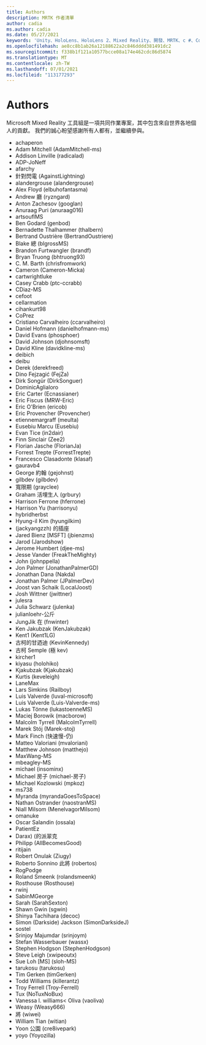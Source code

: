 ```yaml
---
title: Authors
description: MRTK 作者清單
author: cadia
ms.author: cadia
ms.date: 05/27/2021
keywords: 'Unity、HoloLens、HoloLens 2、Mixed Reality、開發、MRTK、c #、Contributors、Community'
ms.openlocfilehash: ae8cc8b1ab26a12188622a2c846dddd381491dc2
ms.sourcegitcommit: f338b1f121a10577bcce08a174e462cdc86d5874
ms.translationtype: MT
ms.contentlocale: zh-TW
ms.lasthandoff: 07/01/2021
ms.locfileid: "113177293"
---
```

# <a name="authors"></a>Authors

Microsoft Mixed Reality 工具組是一項共同作業專案，其中包含來自世界各地個人的貢獻。 我們的誠心盼望感謝所有人都有，並繼續參與。

- achaperon
- Adam Mitchell (AdamMitchell-ms) 
- Addison Linville (radicalad) 
- ADP-JoNeff
- afarchy
- 針對閃電 (AgainstLightning) 
- alandergrouse (alandergrouse) 
- Alex Floyd (elbuhofantasma) 
- Andrew 廳 (ryzngard) 
- Anton Zachesov (googlan) 
- Anuraag Puri (anuraag016) 
- artsouflMS
- Ben Godard (genbod) 
- Bernadette Thalhammer (thalbern) 
- Bertrand Oustrière (BertrandOustriere) 
- Blake 總 (blgrossMS) 
- Brandon Furtwangler (brandf) 
- Bryan Truong (bhtruong93) 
- C. M. Barth (chrisfromwork) 
- Cameron (Cameron-Micka) 
- cartwrightluke
- Casey Crabb (ptc-ccrabb) 
- CDiaz-MS
- cefoot
- cellarmation
- cihankurt98
- CoPrez
- Cristiano Carvalheiro (ccarvalheiro) 
- Daniel Hofmann (danielhofmann-ms) 
- David Evans (phosphoer) 
- David Johnson (djohnsomsft) 
- David Kline (davidkline-ms) 
- deibich
- deibu
- Derek (derekfreed) 
- Dino Fejzagić (FejZa) 
- Dirk Songür (DirkSonguer) 
- DominicAglialoro
- Eric Carter (Ecnassianer) 
- Eric Fiscus (MRW-Eric) 
- Eric O'Brien (ericob) 
- Eric Provencher (Provencher) 
- etiennemargraff (meulta) 
- Eusebiu Marcu (Eusebiu) 
- Evan Tice (in2dair) 
- Finn Sinclair (Zee2) 
- Florian Jasche (FlorianJa) 
- Forrest Trepte (ForrestTrepte) 
- Francesco Clasadonte (klasaf) 
- gauravb4
- George 約翰 (gejohnst) 
- gilbdev (gilbdev) 
- 寬限期 (grayclee) 
- Graham 活埋生人 (grbury) 
- Harrison Ferrone (hferrone) 
- Harrison Yu (harrisonyu) 
- hybridherbst
- Hyung-il Kim (hyungilkim) 
-  (jackyangzzh) 的插座
- Jared Bienz [MSFT] (jbienzms) 
- Jarod (Jarodshow) 
- Jerome Humbert (djee-ms) 
- Jesse Vander (FreakTheMighty) 
- John (johnppella) 
- Jon Palmer (JonathanPalmerGD) 
- Jonathan Dana (Nakda) 
- Jonathan Palmer (JPalmerDev) 
- Joost van Schaik (LocalJoost) 
- Josh Wittner (jwittner) 
- julesra
- Julia Schwarz (julenka) 
- julianloehr-公斤
- JungJik 在 (fnwinter) 
- Ken Jakubzak (KenJakubzak) 
- Kent1 (Kent1LG) 
- 古柯的甘迺迪 (KevinKennedy) 
- 古柯 Semple (極 kev) 
- kircher1
- kiyasu (holohiko) 
- Kjakubzak (Kjakubzak) 
- Kurtis (keveleigh) 
- LaneMax
- Lars Simkins (Railboy) 
- Luis Valverde (luval-microsoft) 
- Luis Valverde (Luis-Valverde-ms) 
- Lukas Tönne (lukastoenneMS) 
- Maciej Borowik (macborow) 
- Malcolm Tyrrell (MalcolmTyrrell) 
- Marek Stój (Marek-stoj) 
- Mark Finch (快速慢-仍) 
- Matteo Valoriani (mvaloriani) 
- Matthew Johnson (matthejo) 
- MaxWang-MS
- mbeagley-MS
- michael (insominx) 
- Michael 房子 (michael-房子) 
- Michael Kozlowski (mpkoz) 
- ms738
- Myranda (myrandaGoesToSpace) 
- Nathan Ostrander (naostranMS) 
- Niall Milsom (MenelvagorMilsom) 
- omanuke
- Oscar Salandin (ossala) 
- PatientEz
- Darax)  (的派翠克
- Philipp (AllBecomesGood) 
- ritijain
- Robert Onulak (Ziugy) 
- Roberto Sonnino 此將 (robertos) 
- RogPodge
- Roland Smeenk (rolandsmeenk) 
- Rosthouse (Rosthouse) 
- rwinj
- SabinMGeorge
- Sarah (SarahSexton) 
- Shawn Gwin (sgwin) 
- Shinya Tachihara (decoc) 
- Simon (Darkside) Jackson (SimonDarksideJ) 
- sostel
- Srinjoy Majumdar (srinjoym) 
- Stefan Wasserbauer (wassx) 
- Stephen Hodgson (StephenHodgson) 
- Steve Leigh (xwipeoutx) 
- Sue Loh [MS] (sloh-MS) 
- tarukosu (tarukosu) 
- Tim Gerken (timGerken) 
- Todd Williams (killerantz) 
- Troy Ferrell (Troy-Ferrell) 
- Tux (NoTuxNoBux) 
- Vanessa l. williams< Oliva (vaoliva) 
- Weasy (Weasy666) 
- 將 (wiwei) 
- William Tian (witian) 
- Yoon 公園 (cre8ivepark) 
- yoyo (Yoyozilla) 
